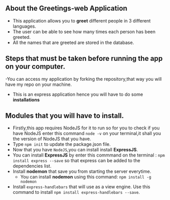 ## About the Greetings-web Application


- This application allows you to **greet** different people in 3 different languages.
- The user can be able to see how many times each person has been greeted.
- All the names that are greeted are stored in the database.


## Steps that must be taken before running the app on your computer.
 
 -You can access my application by forking the repository,that way you will have my repo on your machine.
 - This is an express application hence you will have to do some **installations**
 
 ## Modules that you will have to install.
 
 - Firstly,this app requires NodeJS for it to run so for you to check if you have NodeJS enter this command `node -v` on your terminal,it shall you the version of NodeJS that you have.
 - Type `npm init` to update the package.json file.
 - Now that you have `NodeJS`,you can install install **ExpressJS**.
  - You can install **ExpressJS** by enter this commmand on the terminal :
  `npm install express --save` so that express can be added to the dependencies list.
 - Install **nodemon** that save you from starting the server everytime.
   - You can install **nodemon** using this command:
   `npm install -g nodemon`    
 - Install `express-handlebars` that will use as a view engine.
     Use this command to install `npm install express-handlebars --save`.

